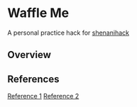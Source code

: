 # Waffle Me


A personal practice hack for [shenanihack](https://wafflehackstesting.devpost.com/) 

## Overview


## References

[Reference 1](https://stackoverflow.com/questions/77588263/how-to-make-session-state-persist-after-button-click-in-streamlit/77588562#77588562)
[Reference 2](https://github.com/ccrsxx/pywebapp/blob/main/src/guess_number.py)

